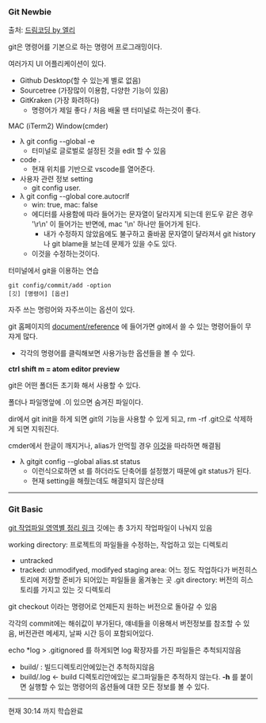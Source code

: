 ### Git Newbie

출처: [드림코딩 by 엘리](https://www.youtube.com/watch?v=Z9dvM7qgN9s)

git은 명령어를 기본으로 하는 명령어 프로그래밍이다.

여러가지 UI 어플리케이션이 있다.
  - Github Desktop(할 수 있는게 별로 없음)
  - Sourcetree (가장많이 이용함, 다양한 기능이 있음)
  - GitKraken (가장 화려하다)
    - 명령어가 제일 좋다 / 처음 배울 땐 터미널로 하는것이 좋다.

MAC (iTerm2)
Window(cmder)

- λ git config --global -e
  - 터미널로 글로벌로 설정된 것을 edit 할 수 있음
- code .
  - 현재 위치를 기반으로 vscode를 열어준다.
- 사용자 관련 정보 setting
  - git config user.
- λ git config --global core.autocrlf
  - win: true, mac: false
  - 에디터를 사용함에 따라 들어가는 문자열이 달라지게 되는데 윈도우 같은 경우 '\r\n' 이 들어가는 반면에, mac '\n' 하나만 들어가게 된다.
    - 내가 수정하지 않았음에도 불구하고 줄바꿈 문자열이 댤라져서 git history나 git blame을 보는데 문제가 있을 수도 있다.
  - 이것을 수정하는것이다.

터미널에서 git을 이용하는 연습
```
git config/commit/add -option
[깃] [명령어] [옵션]
```
자주 쓰는 명렁어와 자주쓰이는 옵션이 있다.

git 홈페이지의 [document/reference](https://git-scm.com/docs) 에 들어가면 git에서 쓸 수 있는 명령어들이 무쟈게 많다.
- 각각의 명령어를 클릭해보면 사용가능한 옵션들을 볼 수 있다.

**ctrl shift m = atom editor preview**

git은 어떤 폴더든 초기화 해서 사용할 수 있다.

폴더나 파일명앞에 .이 있으면  숨겨진 파일이다.

dir에서 git init을 하게 되면 git의 기능을 사용할 수 있게 되고, rm -rf .git으로 삭제하게 되면 지워진다.

cmder에서 한글이 깨지거나, alias가 안먹힐 경우
[이것](https://miro.tistory.com/138)을 따라하면 해결됨

- λ gitgit config --global alias.st status
  - 이런식으로하면 st 를 하더라도 단축어를 설정했기 때문에 git status가 된다.
  - 현재 setting을 해줬는데도 해결되지 않은상태


---------------------------------
### Git Basic

[git 작업파일 영역별 정리 링크](https://brunch.co.kr/@go-rani/12)
깃에는 총 3가지 작업파일이 나눠지 있음

working directory: 프로젝트의 파일들을 수정하는, 작업하고 있는 디렉토리
  - untracked
  - tracked: unmodifyed, modifyed
staging area: 어느 정도 작업하다가 버전히스토리에 저장할 준비가 되어있는 파일들을 옮겨놓는 곳
.git directory: 버전의 히스토리를 가지고 있는 깃 디렉토리

git checkout 이라는 명령어로 언제든지 원하는 버전으로 돌아갈 수 있음

각각의 commit에는 해쉬값이 부가된다, 얘네들을 이용해서 버전정보를 참조할 수 있음, 버전관련 메세지, 날짜 시간 등이 포함되어있다.

echo *log > .gitignored 를 하게되면 log 확장자를 가진 파일들은 추척되지않음
- build/ : 빌드디렉토리안에있는건 추척하지않음
- build/.log <- build 디렉토리안에있는 로그파일들은 추적하지 않는다.
**-h** 를 붙이면 실행할 수 있는 명령어의 옵션들에 대한 모든 정보를 볼 수 있다.


--------

현재 30:14 까지 학습완료
